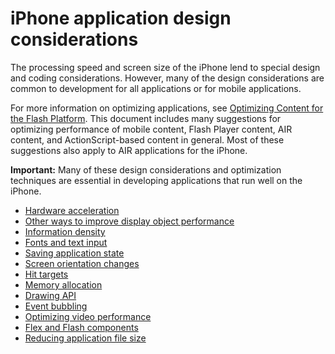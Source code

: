 # iPhone application design considerations

The processing speed and screen size of the iPhone lend to special design and
coding considerations. However, many of the design considerations are common to
development for all applications or for mobile applications.

For more information on optimizing applications, see
[Optimizing Content for the Flash Platform](https://web.archive.org/web/20220814030226/http://help.adobe.com/en_US/as3/mobile/index.html).
This document includes many suggestions for optimizing performance of mobile
content, Flash Player content, AIR content, and ActionScript-based content in
general. Most of these suggestions also apply to AIR applications for the
iPhone.

**Important:** Many of these design considerations and optimization techniques
are essential in developing applications that run well on the iPhone.

- [Hardware acceleration](./hardware-acceleration.md)
- [Other ways to improve display object performance](./other-ways-to-improve-display-object-performance.md)
- [Information density](./information-density.md)
- [Fonts and text input](./fonts-and-text-input.md)
- [Saving application state](./saving-application-state.md)
- [Screen orientation changes](./screen-orientation-changes.md)
- [Hit targets](./hit-targets.md)
- [Memory allocation](./memory-allocation.md)
- [Drawing API](./drawing-api.md)
- [Event bubbling](./event-bubbling.md)
- [Optimizing video performance](./optimizing-video-performance.md)
- [Flex and Flash components](./flex-and-flash-components.md)
- [Reducing application file size](./reducing-application-file-size.md)
